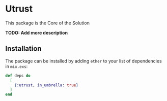 # Utrust

This package is the Core of the Solution 

**TODO: Add more description**

## Installation

The package can be installed
by adding `ether` to your list of dependencies in `mix.exs`:

```elixir
def deps do
  [
    {:utrust, in_umbrella: true}
  ]
end
